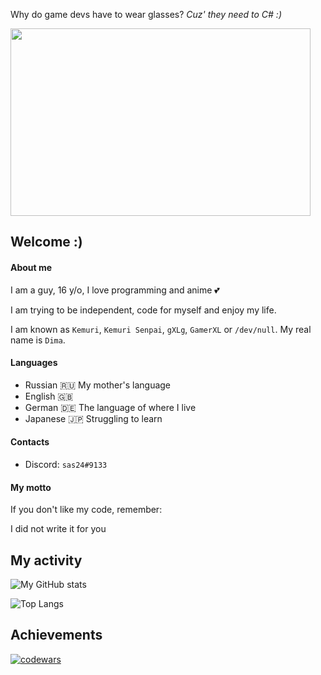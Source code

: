 Why do game devs have to wear glasses? *Cuz' they need to C# :)*

<img src="https://user-images.githubusercontent.com/65429873/124316689-47134080-db76-11eb-9d3e-ca08cbd5e8e3.png" height="300px" width="480px"/>


## Welcome :)

#### About me
I am a guy, 16 y/o, I love programming and anime 💕

I am trying to be independent, code for myself and enjoy my life.

I am known as `Kemuri`, `Kemuri Senpai`, `gXLg`, `GamerXL` or `/dev/null`.
My real name is `Dima`.

#### Languages
- Russian 🇷🇺 My mother's language
- English 🇬🇧
- German 🇩🇪 The language of where I live
- Japanese 🇯🇵 Struggling to learn

#### Contacts
- Discord: `sas24#9133`

#### My motto
If you don't like my code, remember:

I did not write it for you


## My activity

![My GitHub stats](https://github-readme-stats.vercel.app/api?username=gXLg&theme=dark&show_icons=true)

![Top Langs](https://github-readme-stats.vercel.app/api/top-langs/?username=gXLg&theme=dark&layout=compact)

## Achievements

[![codewars](https://www.codewars.com/users/Kemuri/badges/large)](https://www.codewars.com/users/Kemuri)
